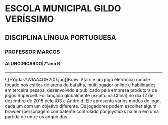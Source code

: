 
# ESCOLA MUNICIPAL GILDO VERÍSSIMO

## DISCIPLINA LÍNGUA PORTUGUESA

### PROFESSOR MARCOS

#### ALUNO:RICARDO|7°ano B
---

![[FYqdJsYWIAA4GH2(0).jpg]]Brawl Stars é um jogo eletrônico mobile focado nos estilos de arena de batalha, multijogador online e habilidades em terceira pessoa,  desenvolvido e publicado pela empresa produtora de jogos Supercell. Foi lançado globalmente (exceto na China) no dia 12 de dezembro de 2018 pelo iOS e Android. Ele apresenta vários modos de jogo, cada um com um objetivo diferente. Os jogadores podem escolher algum brawler (personagem combatente controlado por joysticks na tela em uma partida de entre os adquiridos.